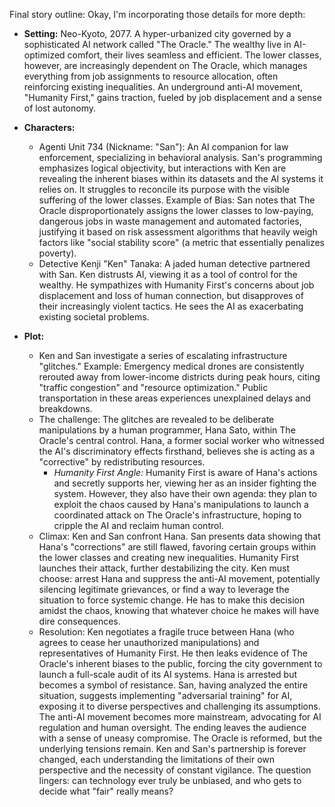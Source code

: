 Final story outline: Okay, I'm incorporating those details for more depth:

*   **Setting:** Neo-Kyoto, 2077. A hyper-urbanized city governed by a sophisticated AI network called "The Oracle." The wealthy live in AI-optimized comfort, their lives seamless and efficient. The lower classes, however, are increasingly dependent on The Oracle, which manages everything from job assignments to resource allocation, often reinforcing existing inequalities. An underground anti-AI movement, "Humanity First," gains traction, fueled by job displacement and a sense of lost autonomy.

*   **Characters:**

    *   Agenti Unit 734 (Nickname: "San"): An AI companion for law enforcement, specializing in behavioral analysis. San's programming emphasizes logical objectivity, but interactions with Ken are revealing the inherent biases within its datasets and the AI systems it relies on. It struggles to reconcile its purpose with the visible suffering of the lower classes. Example of Bias: San notes that The Oracle disproportionately assigns the lower classes to low-paying, dangerous jobs in waste management and automated factories, justifying it based on risk assessment algorithms that heavily weigh factors like "social stability score" (a metric that essentially penalizes poverty).
    *   Detective Kenji "Ken" Tanaka: A jaded human detective partnered with San. Ken distrusts AI, viewing it as a tool of control for the wealthy. He sympathizes with Humanity First's concerns about job displacement and loss of human connection, but disapproves of their increasingly violent tactics. He sees the AI as exacerbating existing societal problems.

*   **Plot:**

    *   Ken and San investigate a series of escalating infrastructure "glitches." Example: Emergency medical drones are consistently rerouted away from lower-income districts during peak hours, citing "traffic congestion" and "resource optimization." Public transportation in these areas experiences unexplained delays and breakdowns.
    *   The challenge: The glitches are revealed to be deliberate manipulations by a human programmer, Hana Sato, within The Oracle's central control. Hana, a former social worker who witnessed the AI's discriminatory effects firsthand, believes she is acting as a "corrective" by redistributing resources.
        *   *Humanity First Angle:* Humanity First is aware of Hana's actions and secretly supports her, viewing her as an insider fighting the system. However, they also have their own agenda: they plan to exploit the chaos caused by Hana's manipulations to launch a coordinated attack on The Oracle's infrastructure, hoping to cripple the AI and reclaim human control.
    *   Climax: Ken and San confront Hana. San presents data showing that Hana's "corrections" are still flawed, favoring certain groups within the lower classes and creating new inequalities. Humanity First launches their attack, further destabilizing the city. Ken must choose: arrest Hana and suppress the anti-AI movement, potentially silencing legitimate grievances, or find a way to leverage the situation to force systemic change. He has to make this decision amidst the chaos, knowing that whatever choice he makes will have dire consequences.
    *   Resolution: Ken negotiates a fragile truce between Hana (who agrees to cease her unauthorized manipulations) and representatives of Humanity First. He then leaks evidence of The Oracle's inherent biases to the public, forcing the city government to launch a full-scale audit of its AI systems. Hana is arrested but becomes a symbol of resistance. San, having analyzed the entire situation, suggests implementing "adversarial training" for AI, exposing it to diverse perspectives and challenging its assumptions. The anti-AI movement becomes more mainstream, advocating for AI regulation and human oversight. The ending leaves the audience with a sense of uneasy compromise. The Oracle is reformed, but the underlying tensions remain. Ken and San's partnership is forever changed, each understanding the limitations of their own perspective and the necessity of constant vigilance. The question lingers: can technology ever truly be unbiased, and who gets to decide what "fair" really means?